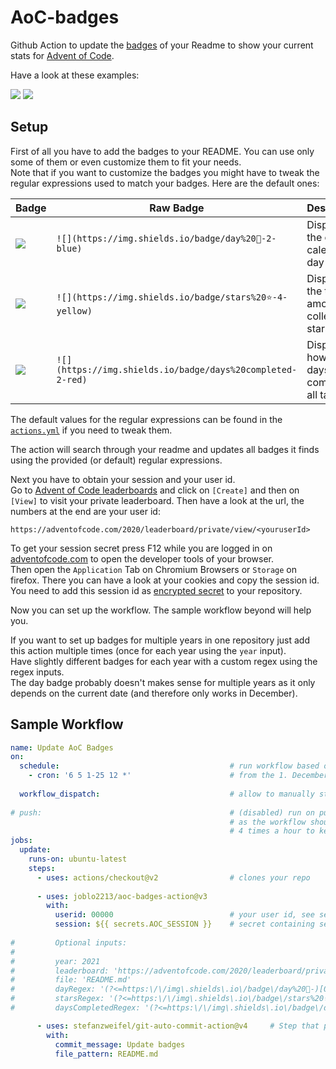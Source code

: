 # AoC-badges
Github Action to update the [badges](https://github.com/badges/shields) of your Readme to show your current stats for [Advent of Code](https://adventofcode.com/).

Have a look at these examples:

![](https://img.shields.io/badge/day%20📅-2-blue)
![](https://img.shields.io/badge/stars%20⭐-4-yellow)

## Setup
First of all you have to add the badges to your README.
You can use only some of them or even customize them to fit your needs.  
Note that if you want to customize the badges you might have to tweak the regular expressions used to match your badges.
Here are the default ones:

| Badge                                                    | Raw Badge                                                 | Description                                            |
|----------------------------------------------------------|-----------------------------------------------------------|--------------------------------------------------------|
| ![](https://img.shields.io/badge/day%20📅-2-blue)        | `![](https://img.shields.io/badge/day%20📅-2-blue)`       | Displays the current calendar day                      |
| ![](https://img.shields.io/badge/stars%20⭐-4-yellow)   | `![](https://img.shields.io/badge/stars%20⭐-4-yellow)`  | Displays the total amount of collected stars           |
| ![](https://img.shields.io/badge/days%20completed-2-red) | `![](https://img.shields.io/badge/days%20completed-2-red)` | Displyas on how many days you completed all tasks      |

The default values for the regular expressions can be found in the [`actions.yml`](https://github.com/joblo2213/AoC-badges/blob/master/action.yml)
if you need to tweak them.

The action will search through your readme and updates all badges it finds using the provided (or default) regular expressions.

Next you have to obtain your session and your user id.  
Go to [Advent of Code leaderboards](https://adventofcode.com/2020/leaderboard/private) and click on `[Create]` and then on `[View]` to visit your private leaderboard.
Then have a look at the url, the numbers at the end are your user id:

```
https://adventofcode.com/2020/leaderboard/private/view/<youruserId>
```

To get your session secret press F12 while you are logged in on [adventofcode.com](https://adventofcode.com/) to open the developer tools of your browser.  
Then open the `Application` Tab on Chromium Browsers or `Storage` on firefox. There you can have a look at your cookies and copy the session id.
You need to add this session id as [encrypted secret](https://docs.github.com/en/free-pro-team@latest/actions/reference/encrypted-secrets#creating-encrypted-secrets-for-a-repository) to your repository.

Now you can set up the workflow. The sample workflow beyond will help you.  

If you want to set up badges for multiple years in one repository just add this action multiple times (once for each year using the `year` input).  
Have slightly different badges for each year with a custom regex using the regex inputs.  
The day badge probably doesn't makes sense for multiple years as it only depends on the current date (and therefore only works in December).

## Sample Workflow

```yml
name: Update AoC Badges
on:
  schedule:                                      # run workflow based on schedule
    - cron: '6 5 1-25 12 *'                      # from the 1. December till 25. December every day at 5:06am (avoid load at full hours)
    
  workflow_dispatch:                             # allow to manually start the workflow 
  
# push:                                          # (disabled) run on push, be carefull with this setting 
                                                 # as the workflow should only be triggered at a rate lower than
                                                 # 4 times a hour to keep traffic on aoc site low 
jobs:
  update:
    runs-on: ubuntu-latest
    steps:
      - uses: actions/checkout@v2                # clones your repo
          
      - uses: joblo2213/aoc-badges-action@v3
        with:
          userid: 00000                          # your user id, see setup on how to obtain
          session: ${{ secrets.AOC_SESSION }}    # secret containing session code, see setup on how to obtain
          
#         Optional inputs:
#         
#         year: 2021                                                                                     # The year for which stats should be retrieved
#         leaderboard: 'https://adventofcode.com/2020/leaderboard/private/view/00000.json'               # The url of the leaderboard from witch the data is fetched. Typically your private leaderboard.
#         file: 'README.md'                                                                              # The file that contains the badges
#         dayRegex: '(?<=https:\/\/img\.shields\.io\/badge\/day%20📅-)[0-9]+(?=-blue)'                   # Regular expression that finds the content of the day badge in your file.
#         starsRegex: '(?<=https:\/\/img\.shields\.io\/badge\/stars%20⭐-)[0-9]+(?=-yellow)'             # Regular expression that finds the content of the stars badge in your file.
#         daysCompletedRegex: '(?<=https:\/\/img\.shields\.io\/badge\/days%20completed-)[0-9]+(?=-red)'  # Regular expression that finds the content of the days completed badge iun your file.

      - uses: stefanzweifel/git-auto-commit-action@v4     # Step that pushes these local changes back to your github repo
        with:
          commit_message: Update badges
          file_pattern: README.md
```
